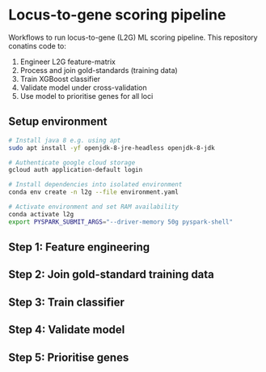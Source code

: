 # Locus-to-gene scoring pipeline

Workflows to run locus-to-gene (L2G) ML scoring pipeline. This repository conatins code to:

1. Engineer L2G feature-matrix
2. Process and join gold-standards (training data)
3. Train XGBoost classifier
4. Validate model under cross-validation
5. Use model to prioritise genes for all loci

## Setup environment

```bash
# Install java 8 e.g. using apt
sudo apt install -yf openjdk-8-jre-headless openjdk-8-jdk

# Authenticate google cloud storage
gcloud auth application-default login

# Install dependencies into isolated environment
conda env create -n l2g --file environment.yaml

# Activate environment and set RAM availability
conda activate l2g
export PYSPARK_SUBMIT_ARGS="--driver-memory 50g pyspark-shell"
```

## Step 1: Feature engineering

## Step 2: Join gold-standard training data

## Step 3: Train classifier

## Step 4: Validate model

## Step 5: Prioritise genes